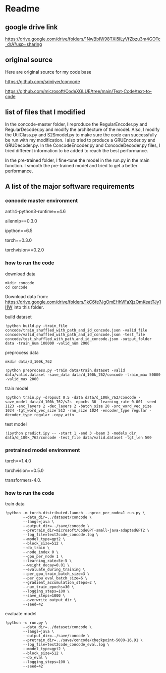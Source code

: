 # Readme
## google drive link
https://drive.google.com/drive/folders/1NwBbIW98TXI5ILyVfZbzu3m4GOTc_drA?usp=sharing

## original source
Here are original source for my code base

https://github.com/sriniiyer/concode

https://github.com/microsoft/CodeXGLUE/tree/main/Text-Code/text-to-code


## list of files that I modified
In the concode-master folder, I reproduce the RegularEncoder.py and RegularDecoder.py and modify the architecture of the model. Also, I modify the UtilClass.py and S2Smodel.py to make sure the code can successfully be run with my modification. I also tried to produce a GRUEncoder.py and GRUDecoder.py. In the ConcodeEncoder.py and ConcodeDecoder.py files, I tried different information to be added to reach the best performance.

In the pre-trained folder, I fine-tune the model in the run.py in the main function. I smooth the pre-trained model and tried to get a better performance.

## A list of the major software requirements
### concode master environment

antlr4-python3-runtime==4.6

allennlp==0.3.0

ipython==6.5

torch==0.3.0

torchvision==0.2.0

### how to run the code 
download data
```
mkdir concode
cd concode
```
Download data from: https://drive.google.com/drive/folders/1kC6fe7JgOmEHhVFaXjzOmKeatTJy1I1W into this folder.

build dataset
```
!python build.py -train_file concode/train_shuffled_with_path_and_id_concode.json -valid_file concode/valid_shuffled_with_path_and_id_concode.json -test_file concode/test_shuffled_with_path_and_id_concode.json -output_folder data -train_num 100000 -valid_num 2000
```
preprocess data

```
mkdir data/d_100k_762
```
```
!python preprocess.py -train data/train.dataset -valid data/valid.dataset -save_data data/d_100k_762/concode -train_max 50000 -valid_max 2000
```
train model
```
!python train.py -dropout 0.5 -data data/d_100k_762/concode -save_model data/d_100k_762/s2s -epochs 30 -learning_rate 0.001 -seed 1123 -enc_layers 2 -dec_layers 2 -batch_size 20 -src_word_vec_size 1024 -tgt_word_vec_size 512 -rnn_size 1024 -encoder_type regular -decoder_type regular -copy_attn
```
test model
```
!ipython predict.ipy -- -start 1 -end 3 -beam 3 -models_dir data/d_100k_762/concode -test_file data/valid.dataset -tgt_len 500
```

### pretrained model environment

torch==1.4.0

torchvision==0.5.0

transformers-4.0.

### how to run the code 
train data
```
!python -m torch.distributed.launch --nproc_per_node=1 run.py \
        --data_dir=../dataset/concode \
        --langs=java \
        --output_dir=../save/concode \
        --pretrain_dir=microsoft/CodeGPT-small-java-adaptedGPT2 \
        --log_file=text2code_concode.log \
        --model_type=gpt2 \
        --block_size=512 \
        --do_train \
        --node_index 0 \
        --gpu_per_node 1 \
        --learning_rate=5e-5 \
        --weight_decay=0.01 \
        --evaluate_during_training \
        --per_gpu_train_batch_size=3 \
        --per_gpu_eval_batch_size=6 \
        --gradient_accumulation_steps=2 \
        --num_train_epochs=30 \
        --logging_steps=100 \
        --save_steps=1000 \
        --overwrite_output_dir \
        --seed=42
```

evaluate model 
```
!python -u run.py \
        --data_dir=../dataset/concode \
        --langs=java \
        --output_dir=../save/concode \
        --pretrain_dir=../save/concode/checkpoint-5000-16.91 \
        --log_file=text2code_concode_eval.log \
        --model_type=gpt2 \
        --block_size=512 \
        --do_eval \
        --logging_steps=100 \
        --seed=42
```